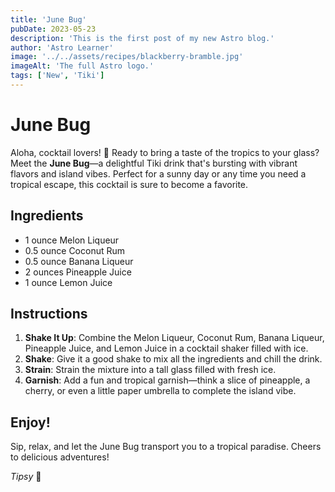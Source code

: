 ```yaml
---
title: 'June Bug'
pubDate: 2023-05-23
description: 'This is the first post of my new Astro blog.'
author: 'Astro Learner'
image: '../../assets/recipes/blackberry-bramble.jpg'
imageAlt: 'The full Astro logo.'
tags: ['New', 'Tiki']
---
```


# June Bug

Aloha, cocktail lovers! 🌺 Ready to bring a taste of the tropics to your glass? Meet the **June Bug**—a delightful Tiki drink that's bursting with vibrant flavors and island vibes. Perfect for a sunny day or any time you need a tropical escape, this cocktail is sure to become a favorite.

## Ingredients

-   1 ounce Melon Liqueur
-   0.5 ounce Coconut Rum
-   0.5 ounce Banana Liqueur
-   2 ounces Pineapple Juice
-   1 ounce Lemon Juice

## Instructions

1. **Shake It Up**: Combine the Melon Liqueur, Coconut Rum, Banana Liqueur, Pineapple Juice, and Lemon Juice in a cocktail shaker filled with ice.
2. **Shake**: Give it a good shake to mix all the ingredients and chill the drink.
3. **Strain**: Strain the mixture into a tall glass filled with fresh ice.
4. **Garnish**: Add a fun and tropical garnish—think a slice of pineapple, a cherry, or even a little paper umbrella to complete the island vibe.

## Enjoy!

Sip, relax, and let the June Bug transport you to a tropical paradise. Cheers to delicious adventures!

_Tipsy_ 🥂
